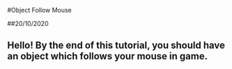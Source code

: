 #Object Follow Mouse

##20/10/2020

Hello! By the end of this tutorial, you should have an object which follows your mouse in game.
---

